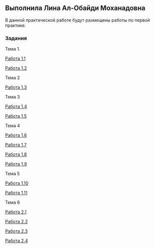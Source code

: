 ## Выполнила Лина Ал-Обайди Моханадовна

В данной практической работе будут размещены работы по первой практике.
### Задания

Тема 1.

[Работа 1.1](https://github.com/Lina-Al/-practiceLina1.github.io/blob/gh-pages/1.1.docx)

[Работа 1.2](https://github.com/Lina-Al/-practiceLina1.github.io/blob/gh-pages/1.2.pptx)

Тема 2

[Работа 1.3](https://github.com/Lina-Al/-practiceLina1.github.io/blob/gh-pages/1.3.docx)

Тема 3

[Работа 1.4](https://github.com/Lina-Al/-practiceLina1.github.io/blob/gh-pages/1.4.docx)

[Работа 1.5](https://github.com/Lina-Al/-practiceLina1.github.io/blob/gh-pages/1.5.docx)

Тема 4

[Работа 1.6](https://kubts.ru/dokumenty/obraztsy-dokumentov-po-okhrane-truda/obuchenie-po-okhrane-truda/instruktsii-po-okhrane-truda/instruktsiya-po-okhrane-truda-dlya-programmista/)

[Работа 1.7](http://www.consultant.ru/document/cons_doc_LAW_58804/)

[Работа 1.8](https://github.com/Lina-Al/-practiceLina1.github.io/blob/gh-pages/1.8.docx)

[Работа 1.9](https://github.com/Lina-Al/-practiceLina1.github.io/blob/gh-pages/1.9%20(1).docx)

Тема 5

[Работа 1.10](https://github.com/Lina-Al/-practiceLina1.github.io/blob/gh-pages/1.10.docx)

[Работа 1.11](https://github.com/Lina-Al/-practiceLina1.github.io/blob/gh-pages/1.11.pptx)

Тема 6

[Работа 2.1](https://github.com/Lina-Al/-practiceLina1.github.io/blob/gh-pages/2.1.docx)

[Работа 2.2](https://github.com/Lina-Al/-practiceLina1.github.io/blob/gh-pages/2.2.docx)

[Работа 2.3](https://github.com/Lina-Al/-practiceLina1.github.io/blob/gh-pages/2.3.docx)

[Работа 2.4](https://github.com/Lina-Al/-practiceLina1.github.io/blob/gh-pages/2.4.docx)
